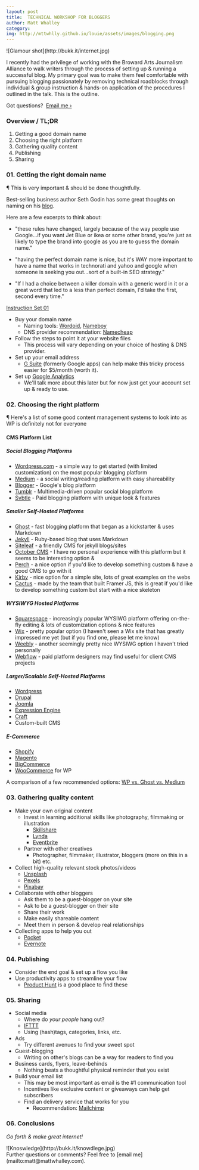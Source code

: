 ```yaml
---
layout: post
title:  TECHNICAL WORKSHOP FOR BLOGGERS
author: Matt Whalley
category: 
img: http://mttwhlly.github.io/louie/assets/images/blogging.png
---
```


<div class="column green" markdown="1">
![Glamour shot](http://bukk.it/internet.jpg)
</div>

<span class="intro__p" markdown="1">I recently had the privilege of working with the Broward Arts Journalism Alliance to walk writers through the process of setting up & running a successful blog. My primary goal was to make them feel comfortable with pursuing blogging passionately by removing technical roadblocks through individual & group instruction & hands-on application of the procedures I outlined in the talk. This is the outline. </span> 

Got questions? &nbsp;[Email me ›](mailto:matt@mattwhalley.com)
  
### Overview / TL;DR   
1. Getting a good domain name
2. Choosing the right platform
3. Gathering quality content
4. Publishing
5. Sharing   

<!--But first, a quick look at a mindset that can cripple you called the zero-sum mentality. Brad Weaver in his book Creative Truth argues-->

### 01. Getting the right domain name   

¶ This is very important & should be done thoughtfully.   

Best-selling business author Seth Godin has some great thoughts on naming on his [blog](http://sethgodin.typepad.com/seths_blog/2005/10/the_new_rules_o.html).

Here are a few excerpts to think about:   

- "these rules have changed, largely because of the way people use Google...if you want Jet Blue or ikea or some other brand, you're just as likely to type the brand into google as you are to guess the domain name."

- "having the perfect domain name is nice, but it's WAY more important to have a name that works in technorati and yahoo and google when someone is seeking you out...sort of a built-in SEO strategy."

- "If I had a choice between a killer domain with a generic word in it or a great word that led to a less than perfect domain, I'd take the first, second every time."

<u>Instruction Set 01</u>

- Buy your domain name
    - Naming tools: [Wordoid](http://wordoid.com/), [Nameboy](http://www.nameboy.com/)    
    - DNS provider recommendation: [Namecheap](http://namecheap.com)   
- Follow the steps to point it at your website files
    - This process will vary depending on your choice of hosting & DNS provider.
- Set up your email address
    - [G Suite](https://gsuite.google.com/) (formerly Google apps) can help make this tricky process easier for $5/month (worth it).
- Set up [Google Analytics](https://www.google.com/analytics/#?modal_active=none)
    - We'll talk more about this later but for now just get your account set up & ready to use.

### 02. Choosing the right platform   

¶ Here's a list of some good content management systems to look into as WP is definitely not for everyone

#### CMS Platform List

##### Social Blogging Platforms
- [Wordpress.com](https://wordpress.com/) - a simple way to get started (with limited customization) on the most popular blogging platform
- [Medium](http://medium.com) - a social writing/reading platform with easy shareability
- [Blogger](http://blogger.com) - Google's blog platform
- [Tumblr](http://tumblr.com) - Multimedia-driven popular social blog platform
- [Svbtle](http://svbtle.com) - Paid blogging platform with unique look & features

##### Smaller Self-Hosted Platforms
- [Ghost](http://tryghost.org) - fast blogging platform that began as a kickstarter & uses Markdown
- [Jekyll](http://jekyllrb.com) - Ruby-based blog that uses Markdown
- [Siteleaf](http://siteleaf.com) - a friendly CMS for jekyll blogs/sites
- [October CMS](http://octobercms.com/) - I have no personal experience with this platform but it seems to be interesting option & 
- [Perch](http://grabaperch.com) - a nice option if you'd like to develop something custom & have a good CMS to go with it
- [Kirby](http://getkirby.com) - nice option for a simple site, lots of great examples on the webs
- [Cactus](https://github.com/eudicots/Cactus) - made by the team that built Framer JS, this is great if you'd like to develop something custom but start with a nice skeleton

##### WYSIWYG Hosted Platforms
- [Squarespace](http://squarespace.com) - increasingly popular WYSIWG platform offering on-the-fly editing & lots of customization options & nice features
- [Wix](http://wix.com) - pretty popular option (I haven't seen a Wix site that has greatly impressed me yet (but if you find one, please let me know)
- [Weebly](http://weebly.com) - another seemingly pretty nice WYSIWG option I haven't tried personally
- [Webflow](http://webflow.com) - paid platform designers may find useful for client CMS projects

##### Larger/Scalable Self-Hosted Platforms
- [Wordpress](http://wordpress.org)
- [Drupal](http://drupal.org)
- [Joomla](http://joomla.org)
- [Expression Engine](http://expressionengine.com)
- [Craft](http://craftcms.com)
- Custom-built CMS

##### E-Commerce
- [Shopify](http://shopify.com)
- [Magento](http://magento.com)
- [BigCommerce](http://bigcommerce.com)
- [WooCommerce](http://woocommerce.com) for WP  

A comparison of a few recommended options: [WP vs. Ghost vs. Medium](http://themeisle.com/blog/wordpress-vs-ghost-vs-medium/)   

<!--<u>Instruction Set 02</u>

- Step one to setting up your blog
- Step two
    - a subpoint-->

### 03. Gathering quality content   

- Make your own original content
    - Invest in learning additional skills like photography, filmmaking or illustration
        - [Skillshare](http://skillshare.com)
        - [Lynda](http://lynda.com)
        - [Eventbrite](http://eventbrite.com)
    - Partner with other creatives
        - Photographer, filmmaker, illustrator, bloggers (more on this in a bit) etc.
- Collect high-quality relevant stock photos/videos
	- [Unsplash](http://unsplash.com)
	- [Pexels](http://pexels.com)
	- [Pixabay](https://pixabay.com/)
- Collaborate with other bloggers
	- Ask them to be a guest-blogger on your site
    - Ask to be a guest-blogger on their site
    - Share their work
    - Make easily shareable content
    - Meet them in person & develop real relationships
- Collecting apps to help you out
	- [Pocket](http://getpocket.com)
    - [Evernote](http://evernote.com)

### 04. Publishing   
- Consider the end goal & set up a flow you like
- Use productivity apps to streamline your flow
    - [Product Hunt](http://producthunt.com) is a good place to find these

### 05. Sharing   
- Social media
    - Where do <em>your people</em> hang out?
	- [IFTTT](http://ifttt.com)
	- Using (hash)tags, categories, links, etc.
- Ads  
    - Try different avenues to find your sweet spot
- Guest-blogging
    - Writing on other's blogs can be a way for readers to find you
- Business cards, flyers, leave-behinds
    - Nothing beats a thoughtful physical reminder that you exist
- Build your email list
    - This may be most important as email is the #1 communication tool
    - Incentives like exclusive content or giveaways can help get subscribers
    - Find an delivery service that works for you
        - Recommendation: [Mailchimp](http://mailchimp.com)
        
### 06. Conclusions


       
<em>Go forth & make great internet!</em>
 <div class="column green" markdown="1">      
![Knoswledge](http://bukk.it/knowdlege.jpg)
</div>
Further questions or comments? Feel free to [email me](mailto:matt@mattwhalley.com).
